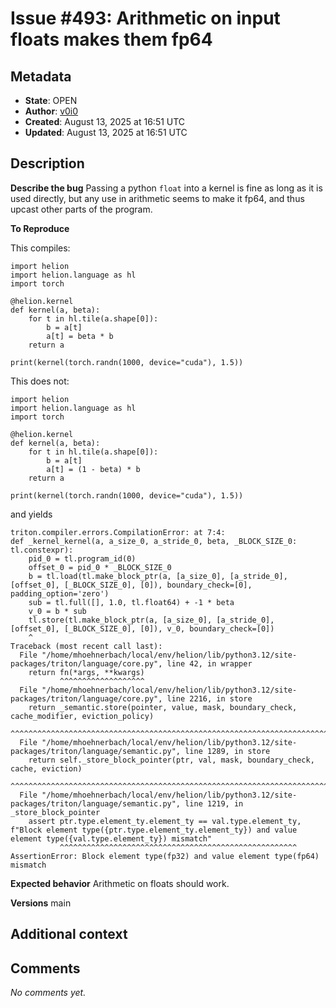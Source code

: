 # Issue #493: Arithmetic on input floats makes them fp64

## Metadata
- **State**: OPEN
- **Author**: [v0i0](https://github.com/v0i0)
- **Created**: August 13, 2025 at 16:51 UTC
- **Updated**: August 13, 2025 at 16:51 UTC

## Description

**Describe the bug**
Passing a python `float` into a kernel is fine as long as it is used directly, but any use in arithmetic seems to make it fp64, and thus upcast other parts of the program.

**To Reproduce**

This compiles:
```
import helion
import helion.language as hl
import torch

@helion.kernel
def kernel(a, beta):
    for t in hl.tile(a.shape[0]):
        b = a[t]
        a[t] = beta * b
    return a

print(kernel(torch.randn(1000, device="cuda"), 1.5))
```

This does not:
```
import helion
import helion.language as hl
import torch

@helion.kernel
def kernel(a, beta):
    for t in hl.tile(a.shape[0]):
        b = a[t]
        a[t] = (1 - beta) * b
    return a

print(kernel(torch.randn(1000, device="cuda"), 1.5))
```

and yields 

```
triton.compiler.errors.CompilationError: at 7:4:
def _kernel_kernel(a, a_size_0, a_stride_0, beta, _BLOCK_SIZE_0: tl.constexpr):
    pid_0 = tl.program_id(0)
    offset_0 = pid_0 * _BLOCK_SIZE_0
    b = tl.load(tl.make_block_ptr(a, [a_size_0], [a_stride_0], [offset_0], [_BLOCK_SIZE_0], [0]), boundary_check=[0], padding_option='zero')
    sub = tl.full([], 1.0, tl.float64) + -1 * beta
    v_0 = b * sub
    tl.store(tl.make_block_ptr(a, [a_size_0], [a_stride_0], [offset_0], [_BLOCK_SIZE_0], [0]), v_0, boundary_check=[0])
    ^
Traceback (most recent call last):
  File "/home/mhoehnerbach/local/env/helion/lib/python3.12/site-packages/triton/language/core.py", line 42, in wrapper
    return fn(*args, **kwargs)
           ^^^^^^^^^^^^^^^^^^^
  File "/home/mhoehnerbach/local/env/helion/lib/python3.12/site-packages/triton/language/core.py", line 2216, in store
    return _semantic.store(pointer, value, mask, boundary_check, cache_modifier, eviction_policy)
           ^^^^^^^^^^^^^^^^^^^^^^^^^^^^^^^^^^^^^^^^^^^^^^^^^^^^^^^^^^^^^^^^^^^^^^^^^^^^^^^^^^^^^^
  File "/home/mhoehnerbach/local/env/helion/lib/python3.12/site-packages/triton/language/semantic.py", line 1289, in store
    return self._store_block_pointer(ptr, val, mask, boundary_check, cache, eviction)
           ^^^^^^^^^^^^^^^^^^^^^^^^^^^^^^^^^^^^^^^^^^^^^^^^^^^^^^^^^^^^^^^^^^^^^^^^^^
  File "/home/mhoehnerbach/local/env/helion/lib/python3.12/site-packages/triton/language/semantic.py", line 1219, in _store_block_pointer
    assert ptr.type.element_ty.element_ty == val.type.element_ty, f"Block element type({ptr.type.element_ty.element_ty}) and value element type({val.type.element_ty}) mismatch"
           ^^^^^^^^^^^^^^^^^^^^^^^^^^^^^^^^^^^^^^^^^^^^^^^^^^^^^
AssertionError: Block element type(fp32) and value element type(fp64) mismatch
```

**Expected behavior**
Arithmetic on floats should work.

**Versions**
main

**Additional context**
-

## Comments

*No comments yet.*
